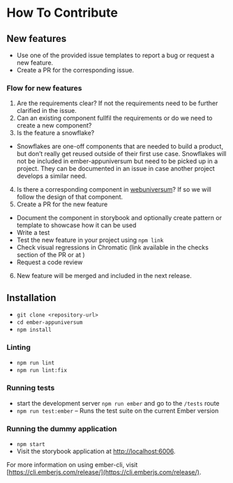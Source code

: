 # How To Contribute

## New features

- Use one of the provided issue templates to report a bug or request a new feature.
- Create a PR for the corresponding issue.

### Flow for new features

1. Are the requirements clear? If not the requirements need to be further clarified in the issue.
2. Can an existing component fullfil the requirements or do we need to create a new component?
3. Is the feature a snowflake?

- Snowflakes are one-off components that are needed to build a product, but don’t really get reused outside of their first use case. Snowflakes will not be included in ember-appuniversum but need to be picked up in a project. They can be documented in an issue in case another project develops a similar need.

4. Is there a corresponding component in [webuniversum](https://overheid.vlaanderen.be/webuniversum/v3/documentation/components)? If so we will follow the design of that component.
5. Create a PR for the new feature

- Document the component in storybook and optionally create pattern or template to showcase how it can be used
- Write a test
- Test the new feature in your project using `npm link`
- Check visual regressions in Chromatic (link available in the checks section of the PR or at )
- Request a code review

6. New feature will be merged and included in the next release.

## Installation

- `git clone <repository-url>`
- `cd ember-appuniversum`
- `npm install`

### Linting

- `npm run lint`
- `npm run lint:fix`

### Running tests

- start the development server `npm run ember` and go to the `/tests` route
- `npm run test:ember` – Runs the test suite on the current Ember version

### Running the dummy application

- `npm start`
- Visit the storybook application at [http://localhost:6006](http://localhost:6006).

For more information on using ember-cli, visit [https://cli.emberjs.com/release/](https://cli.emberjs.com/release/).
